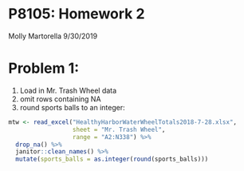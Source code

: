 P8105: Homework 2
================
Molly Martorella
9/30/2019

# Problem 1:

1.  Load in Mr. Trash Wheel data
2.  omit rows containing NA
3.  round sports balls to an integer:

<!-- end list -->

``` r
mtw <- read_excel("HealthyHarborWaterWheelTotals2018-7-28.xlsx", 
                  sheet = "Mr. Trash Wheel", 
                  range = "A2:N338") %>% 
  drop_na() %>% 
  janitor::clean_names() %>% 
  mutate(sports_balls = as.integer(round(sports_balls)))
```
